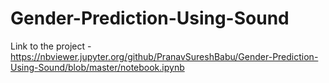 # Gender-Prediction-Using-Sound
Link to the project - https://nbviewer.jupyter.org/github/PranavSureshBabu/Gender-Prediction-Using-Sound/blob/master/notebook.ipynb
